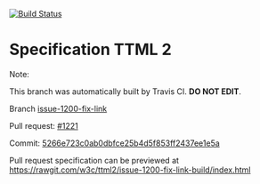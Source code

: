 [![Build Status](https://travis-ci.org/w3c/ttml2.svg?branch=issue-1200-fix-link)](https://travis-ci.org/w3c/ttml2)


# Specification TTML 2


Note:


This branch was automatically built by Travis CI. <b>DO NOT EDIT</b>.


 Branch [issue-1200-fix-link](https://github.com/w3c/ttml2/tree/issue-1200-fix-link)


 Pull request: [#1221](https://github.com/w3c/ttml2/pull/1221)


 Commit: [5266e723c0ab0dbfce25b4d5f853ff2437ee1e5a](https://github.com/w3c/ttml2/commit/5266e723c0ab0dbfce25b4d5f853ff2437ee1e5a)

Pull request specification can be previewed at https://rawgit.com/w3c/ttml2/issue-1200-fix-link-build/index.html



